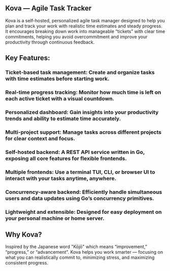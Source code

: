 ## Kova — Agile Task Tracker

Kova is a self-hosted, personalized agile task manager designed to help you plan
and track your work with realistic time estimates and steady progress.
It encourages breaking down work into manageable “tickets” with clear time commitments,
helping you avoid overcommitment and improve your productivity through continuous feedback.

## Key Features:

### Ticket-based task management: Create and organize tasks with time estimates before starting work.

### Real-time progress tracking: Monitor how much time is left on each active ticket with a visual countdown.

### Personalized dashboard: Gain insights into your productivity trends and ability to estimate time accurately.

### Multi-project support: Manage tasks across different projects for clear context and focus.

### Self-hosted backend: A REST API service written in Go, exposing all core features for flexible frontends.

### Multiple frontends: Use a terminal TUI, CLI, or browser UI to interact with your tasks anytime, anywhere.

### Concurrency-aware backend: Efficiently handle simultaneous users and data updates using Go’s concurrency primitives.

### Lightweight and extensible: Designed for easy deployment on your personal machine or home server.

## Why Kova?

Inspired by the Japanese word "Kōjō" which means “improvement,” “progress,” or “advancement".
Kova helps you work smarter — focusing on what you can realistically commit to, minimizing stress,
and maximizing consistent progress.
